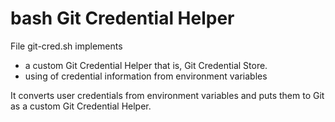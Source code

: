 # bash Git Credential Helper
File git-cred.sh implements
* a custom Git Credential Helper that is, Git Credential Store.
* using of credential information from environment variables

It converts user credentials from environment variables and puts them to Git as a custom Git Credential Helper.
